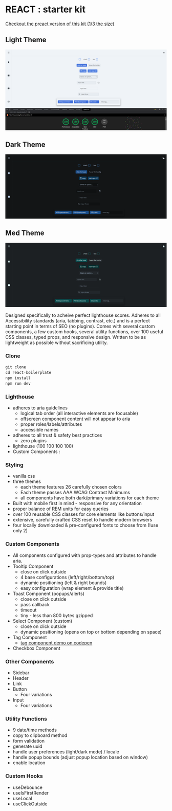 # REACT : starter kit

[Checkout the preact version of this kit (1/3 the size)](https://github.com/chaseottofy/preact-boilerplate)

## Light Theme 

![screenshot_light](./screenshots/react_score.png)

## Dark Theme

![screenshot_dark](./screenshots/react_boiler_dark.png)

## Med Theme

![screenshot_med](./screenshots/react_boiler_contrast.png)

Designed specifically to acheive perfect lighthouse scores. Adheres to all Accessibility standards (aria, tabbing, contrast, etc.) and is a perfect starting point in terms of SEO (no plugins). Comes with several custom components, a few custom hooks, several utility functions, over 100 useful CSS classes, typed props, and responsive design. Written to be as lightweight as possible without sacrificing utility.

### Clone
```javascript
git clone
cd react-boilerplate
npm install
npm run dev
```

### Lighthouse

* adheres to aria guidelines
  * logical tab order (all interactive elements are focusable)
  * offscreen component content will not appear to aria
  * proper roles/labels/attributes
  * accessible names
* adheres to all trust & safety best practices
  * zero plugins
* lighthouse (100 100 100 100)
* Custom Components :

### Styling

* vanilla css
* three themes
  * each theme features 26 carefully chosen colors
  * Each theme passes AAA WCAG Contrast Minimums
  * all components have both dark/primary variations for each theme
* Built with mobile first in mind - responsive for any orientation
* proper balance of REM units for easy queries
* over 100 reusable CSS classes for core elements like buttons/input
* extensive, carefully crafted CSS reset to handle modern browsers
* four locally downloaded & pre-configured fonts to choose from (!use only 2)

### Custom Components

* All components configured with prop-types and attributes to handle aria.
* Tooltip Component
  * close on click outside
  * 4 base configurations (left/right/bottom/top)
  * dynamic positioning (left & right bounds)
  * easy configuration (wrap element & provide title)
* Toast Component (popups/alerts)
  * close on click outside
  * pass callback
  * timeout
  * tiny - less than 800 bytes gzipped
* Select Component (custom)
  * close on click outside
  * dynamic positioning (opens on top or bottom depending on space)
* Tag Component
  * [tag component demo on codepen](https://codepen.io/chaseottofy/pen/PodQNKO)
* Checkbox Component

### Other Components

* Sidebar
* Header
* Link
* Button
  * Four variations
* Input
  * Four variations

### Utility Functions

* 9 date/time methods
* copy to clipboard method
* form validation
* generate uuid
* handle user preferences (light/dark mode) / locale
* handle popup bounds (adjust popup location based on window)
* enable location

### Custom Hooks

* useDebounce
* useIsFirstRender
* useLocal
* useClickOutside
